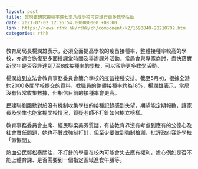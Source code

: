 ```yaml
---
layout: post
title: 當局正研究接種率達七至八成學校可否進行更多教學活動
date: 2021-07-02 12:26:54.000000000 +08:00
link: https://news.rthk.hk/rthk/ch/component/k2/1598840-20210702.htm
categories: rthk
---
```


教育局局長楊潤雄表示，必須全面提高學校的疫苗接種率，整體接種率較高的學校，亦適合恢復更多面授課堂時間及舉辦課外活動。當局會與專家商討，盡快落實新學年是否容許達到7至8成接種率的學校，可以容許更多教學活動。

楊潤雄到立法會教育事務委員會簡介學校的疫苗接種安排。截至5月初，根據全港約2000多間學校提交的資料，教職員的整體接種率約為18%，楊潤雄表示，當局沒有恆常收集數據，但相信目前的接種率會更高。

民建聯劉國勳對於沒有機制收集學校的接種記錄感到失望，期望能定期報數，讓家長及學生也能掌握學校情況，質疑老師不打針如何樹立榜樣。

教育事務委員會主席、經民聯梁美芬質疑，有些教育界沒有考慮到應有的公德心及社會責任問題，她也不贊成強制打針，但至少要做到強制檢測，批評政府容許學校「懶懶閒」。

熱血公民鄭松泰關注，不打針的學童在校內可能會失去應有權利，擔心例如是否不能上體育課、是否需要到一個指定區域進食午膳等。
